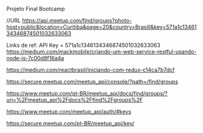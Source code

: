 Projeto Final Bootcamp

//URL
https://api.meetup.com/find/groups?photo-host=public&location=Curitiba&page=20&country=Brasill&key=571a1c1346134346874501032633063


Links de ref:
API Key = 571a1c1346134346874501032633063
https://medium.com/mackmobile/criando-um-web-service-restful-usando-node-js-7c00d8f16a4a

https://medium.com/reactbrasil/iniciando-com-redux-c14ca7b7dcf

https://secure.meetup.com/meetup_api/console/?path=/find/groups

https://www.meetup.com/pt-BR/meetup_api/docs/find/groups/?uri=%2Fmeetup_api%2Fdocs%2Ffind%2Fgroups%2F

https://www.meetup.com/meetup_api/auth/#keys

https://secure.meetup.com/pt-BR/meetup_api/key/